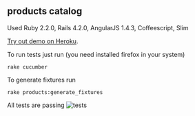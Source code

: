 ## products catalog

Used Ruby 2.2.0, Rails 4.2.0, AngularJS 1.4.3, Coffeescript, Slim

[Try out demo on Heroku](http://calm-depths-3317.herokuapp.com/).

To run tests just run (you need installed firefox in your system)
```
rake cucumber
```

To generate fixtures run
```
rake products:generate_fixtures
```

All tests are passing
![tests](http://cs629304.vk.me/v629304031/d70f/Dh6jKDCskOk.jpg)
